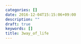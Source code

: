 ```yaml
---
categories: []
date: 2016-12-04T15:15:06+09:00
description: ""
draft: true
keywords: []
title: 3way_of_life
---
```


